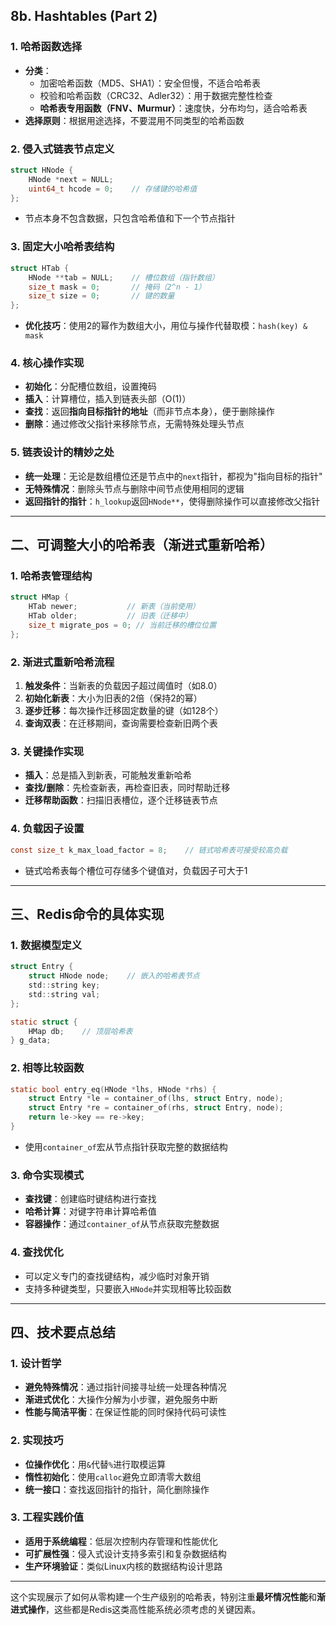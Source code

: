 ## 8b. Hashtables (Part 2)

### 1. 哈希函数选择

- **分类**：
  - 加密哈希函数（MD5、SHA1）：安全但慢，不适合哈希表
  - 校验和哈希函数（CRC32、Adler32）：用于数据完整性检查
  - **哈希表专用函数（FNV、Murmur）**：速度快，分布均匀，适合哈希表
- **选择原则**：根据用途选择，不要混用不同类型的哈希函数

### 2. 侵入式链表节点定义
```c
struct HNode {
    HNode *next = NULL;
    uint64_t hcode = 0;    // 存储键的哈希值
};
```
- 节点本身不包含数据，只包含哈希值和下一个节点指针

### 3. 固定大小哈希表结构
```c
struct HTab {
    HNode **tab = NULL;    // 槽位数组（指针数组）
    size_t mask = 0;       // 掩码（2^n - 1）
    size_t size = 0;       // 键的数量
};
```
- **优化技巧**：使用2的幂作为数组大小，用位与操作代替取模：`hash(key) & mask`

### 4. 核心操作实现
- **初始化**：分配槽位数组，设置掩码
- **插入**：计算槽位，插入到链表头部（O(1)）
- **查找**：返回**指向目标指针的地址**（而非节点本身），便于删除操作
- **删除**：通过修改父指针来移除节点，无需特殊处理头节点

### 5. 链表设计的精妙之处
- **统一处理**：无论是数组槽位还是节点中的`next`指针，都视为"指向目标的指针"
- **无特殊情况**：删除头节点与删除中间节点使用相同的逻辑
- **返回指针的指针**：`h_lookup`返回`HNode**`，使得删除操作可以直接修改父指针

---

## 二、可调整大小的哈希表（渐进式重新哈希）

### 1. 哈希表管理结构
```c
struct HMap {
    HTab newer;           // 新表（当前使用）
    HTab older;           // 旧表（迁移中）
    size_t migrate_pos = 0; // 当前迁移的槽位位置
};
```

### 2. 渐进式重新哈希流程
1. **触发条件**：当新表的负载因子超过阈值时（如8.0）
2. **初始化新表**：大小为旧表的2倍（保持2的幂）
3. **逐步迁移**：每次操作迁移固定数量的键（如128个）
4. **查询双表**：在迁移期间，查询需要检查新旧两个表

### 3. 关键操作实现
- **插入**：总是插入到新表，可能触发重新哈希
- **查找/删除**：先检查新表，再检查旧表，同时帮助迁移
- **迁移帮助函数**：扫描旧表槽位，逐个迁移链表节点

### 4. 负载因子设置
```c
const size_t k_max_load_factor = 8;    // 链式哈希表可接受较高负载
```
- 链式哈希表每个槽位可存储多个键值对，负载因子可大于1

---

## 三、Redis命令的具体实现

### 1. 数据模型定义
```c
struct Entry {
    struct HNode node;    // 嵌入的哈希表节点
    std::string key;
    std::string val;
};

static struct {
    HMap db;    // 顶层哈希表
} g_data;
```

### 2. 相等比较函数
```c
static bool entry_eq(HNode *lhs, HNode *rhs) {
    struct Entry *le = container_of(lhs, struct Entry, node);
    struct Entry *re = container_of(rhs, struct Entry, node);
    return le->key == re->key;
}
```
- 使用`container_of`宏从节点指针获取完整的数据结构

### 3. 命令实现模式
- **查找键**：创建临时键结构进行查找
- **哈希计算**：对键字符串计算哈希值
- **容器操作**：通过`container_of`从节点获取完整数据

### 4. 查找优化
- 可以定义专门的查找键结构，减少临时对象开销
- 支持多种键类型，只要嵌入`HNode`并实现相等比较函数

---

## 四、技术要点总结

### 1. 设计哲学
- **避免特殊情况**：通过指针间接寻址统一处理各种情况
- **渐进式优化**：大操作分解为小步骤，避免服务中断
- **性能与简洁平衡**：在保证性能的同时保持代码可读性

### 2. 实现技巧
- **位操作优化**：用`&`代替`%`进行取模运算
- **惰性初始化**：使用`calloc`避免立即清零大数组
- **统一接口**：查找返回指针的指针，简化删除操作

### 3. 工程实践价值
- **适用于系统编程**：低层次控制内存管理和性能优化
- **可扩展性强**：侵入式设计支持多索引和复杂数据结构
- **生产环境验证**：类似Linux内核的数据结构设计思路

---

这个实现展示了如何从零构建一个生产级别的哈希表，特别注重**最坏情况性能**和**渐进式操作**，这些都是Redis这类高性能系统必须考虑的关键因素。